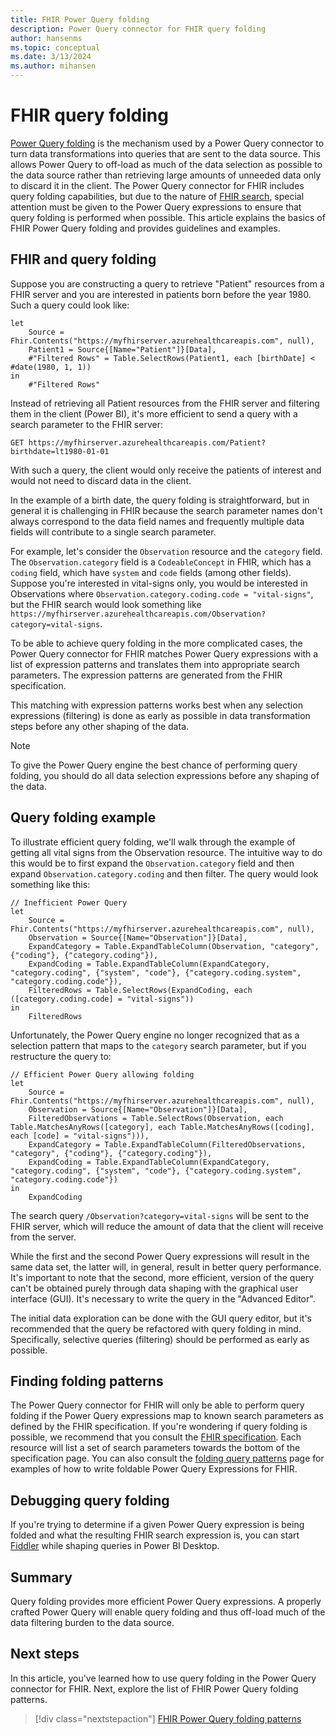 ```yaml
---
title: FHIR Power Query folding
description: Power Query connector for FHIR query folding
author: hansenms
ms.topic: conceptual
ms.date: 3/13/2024
ms.author: mihansen
---
```


# FHIR query folding

[Power Query folding](../../query-folding-basics#query-folding-overview.md) is the mechanism used by a Power Query connector to turn data transformations into queries that are sent to the data source. This allows Power Query to off-load as much of the data selection as possible to the data source rather than retrieving large amounts of unneeded data only to discard it in the client. The Power Query connector for FHIR includes query folding capabilities, but due to the nature of [FHIR search](https://www.hl7.org/fhir/search.html), special attention must be given to the Power Query expressions to ensure that query folding is performed when possible. This article explains the basics of FHIR Power Query folding and provides guidelines and examples.

## FHIR and query folding

Suppose you are constructing a query to retrieve "Patient" resources from a FHIR server and you are interested in patients born before the year 1980. Such a query could look like:

```powerquery-m
let
    Source = Fhir.Contents("https://myfhirserver.azurehealthcareapis.com", null),
    Patient1 = Source{[Name="Patient"]}[Data],
    #"Filtered Rows" = Table.SelectRows(Patient1, each [birthDate] < #date(1980, 1, 1))
in
    #"Filtered Rows"
```

Instead of retrieving all Patient resources from the FHIR server and filtering them in the client (Power BI), it's more efficient to send a query with a search parameter to the FHIR server:

```
GET https://myfhirserver.azurehealthcareapis.com/Patient?birthdate=lt1980-01-01
```

With such a query, the client would only receive the patients of interest and would not need to discard data in the client.

In the example of a birth date, the query folding is straightforward, but in general it is challenging in FHIR because the search parameter names don't always correspond to the data field names and frequently multiple data fields will contribute to a single search parameter.

For example, let's consider the `Observation` resource and the `category` field. The `Observation.category` field is a `CodeableConcept` in FHIR, which has a `coding` field, which have `system` and `code` fields (among other fields). Suppose you're interested in vital-signs only, you would be interested in Observations where `Observation.category.coding.code = "vital-signs"`, but the FHIR search would look something like `https://myfhirserver.azurehealthcareapis.com/Observation?category=vital-signs`.

To be able to achieve query folding in the more complicated cases, the Power Query connector for FHIR matches Power Query expressions with a list of expression patterns and translates them into appropriate search parameters. The expression patterns are generated from the FHIR specification.

This matching with expression patterns works best when any selection expressions (filtering) is done as early as possible in data transformation steps before any other shaping of the data.

> [!NOTE]
> To give the Power Query engine the best chance of performing query folding, you should do all data selection expressions before any shaping of the data.

## Query folding example

To illustrate efficient query folding, we'll walk through the example of getting all vital signs from the Observation resource. The intuitive way to do this would be to first expand the `Observation.category` field and then expand `Observation.category.coding` and then filter. The query would look something like this:

```powerquery-m
// Inefficient Power Query
let
    Source = Fhir.Contents("https://myfhirserver.azurehealthcareapis.com", null),
    Observation = Source{[Name="Observation"]}[Data],
    ExpandCategory = Table.ExpandTableColumn(Observation, "category", {"coding"}, {"category.coding"}),
    ExpandCoding = Table.ExpandTableColumn(ExpandCategory, "category.coding", {"system", "code"}, {"category.coding.system", "category.coding.code"}),
    FilteredRows = Table.SelectRows(ExpandCoding, each ([category.coding.code] = "vital-signs"))
in
    FilteredRows
```

Unfortunately, the Power Query engine no longer recognized that as a selection pattern that maps to the `category` search parameter, but if you restructure the query to:

```powerquery-m
// Efficient Power Query allowing folding
let
    Source = Fhir.Contents("https://myfhirserver.azurehealthcareapis.com", null),
    Observation = Source{[Name="Observation"]}[Data],
    FilteredObservations = Table.SelectRows(Observation, each Table.MatchesAnyRows([category], each Table.MatchesAnyRows([coding], each [code] = "vital-signs"))),
    ExpandCategory = Table.ExpandTableColumn(FilteredObservations, "category", {"coding"}, {"category.coding"}),
    ExpandCoding = Table.ExpandTableColumn(ExpandCategory, "category.coding", {"system", "code"}, {"category.coding.system", "category.coding.code"})
in
    ExpandCoding
```

The search query `/Observation?category=vital-signs` will be sent to the FHIR server, which will reduce the amount of data that the client will receive from the server.

While the first and the second Power Query expressions will result in the same data set, the latter will, in general, result in better query performance. It's important to note that the second, more efficient, version of the query can't be obtained purely through data shaping with the graphical user interface (GUI). It's necessary to write the query in the "Advanced Editor".

The initial data exploration can be done with the GUI query editor, but it's recommended that the query be refactored with query folding in mind. Specifically, selective queries (filtering) should be performed as early as possible.

## Finding folding patterns

The Power Query connector for FHIR will only be able to perform query folding if the Power Query expressions map to known search parameters as defined by the FHIR specification. If you're wondering if query folding is possible, we recommend that you consult the [FHIR specification](https://hl7.org/fhir). Each resource will list a set of search parameters towards the bottom of the specification page. You can also consult the [folding query patterns](fhir-queryfoldingpatterns.md) page for examples of how to write foldable Power Query Expressions for FHIR.

## Debugging query folding

If you're trying to determine if a given Power Query expression is being folded and what the resulting FHIR search expression is, you can start [Fiddler](https://www.telerik.com/fiddler) while shaping queries in Power BI Desktop.

## Summary

Query folding provides more efficient Power Query expressions. A properly crafted Power Query will enable query folding and thus off-load much of the data filtering burden to the data source.

## Next steps

In this article, you've learned how to use query folding in the Power Query connector for FHIR. Next, explore the list of FHIR Power Query folding patterns.

>[!div class="nextstepaction"]
>[FHIR Power Query folding patterns](fhir-queryfoldingpatterns.md)
